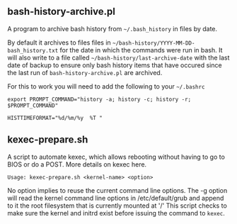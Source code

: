 ## bash-history-archive.pl
A program to archive bash history from `~/.bash_history` in files by date.

By default it archives to files files in `~/bash-history/YYYY-MM-DD-bash_history.txt` for the date in which the commands were run in bash.  It will also write to a file called `~/bash-history/last-archive-date` with the last date of backup to ensure only bash history items that have occured since the last run of `bash-history-archive.pl` are archived.

For this to work you will need to add the following to your `~/.bashrc`

    export PROMPT_COMMAND="history -a; history -c; history -r; $PROMPT_COMMAND"

    HISTTIMEFORMAT="%d/%m/%y  %T "


## kexec-prepare.sh
A script to automate kexec, which allows rebooting without having to go to BIOS or do a POST.  More details on kexec here.

    Usage: kexec-prepare.sh <kernel-name> <option>
No option implies to reuse the current command line options.
The -g option will read the kernel command line options in /etc/default/grub
and append to it the root filesystem that is currently mounted at '/'
This script checks to make sure the kernel and initrd exist before issuing the command to `kexec`.
